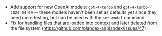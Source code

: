 - Add support for new OpenAI models: `gpt-4-turbo` and `gpt-4-turbo-2024-04-09` -- these models haven't been set as defaults yet since they need more testing, but can be used with the `set-model` command
- Fix for handling files that are loaded into context and later deleted from the file system (https://github.com/plandex-ai/plandex/issues/47)